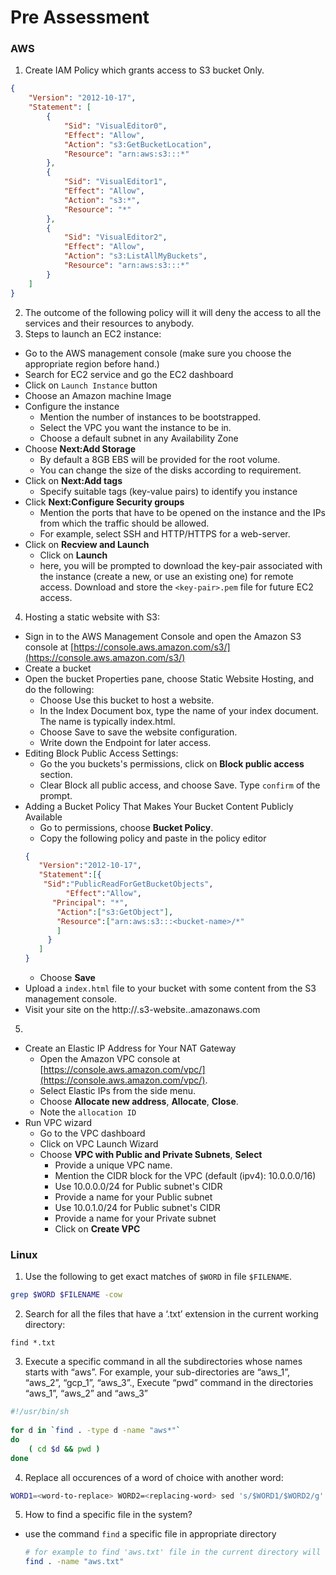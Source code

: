 # Pre Assessment

### AWS

1. Create IAM Policy which grants access to S3 bucket Only.
```json
{
    "Version": "2012-10-17",
    "Statement": [
        {
            "Sid": "VisualEditor0",
            "Effect": "Allow",
            "Action": "s3:GetBucketLocation",
            "Resource": "arn:aws:s3:::*"
        },
        {
            "Sid": "VisualEditor1",
            "Effect": "Allow",
            "Action": "s3:*",
            "Resource": "*"
        },
        {
            "Sid": "VisualEditor2",
            "Effect": "Allow",
            "Action": "s3:ListAllMyBuckets",
            "Resource": "arn:aws:s3:::*"
        }
    ]
}
```
2. The outcome of the following policy will it will deny the access to all the services and their resources to anybody.
3. Steps to launch an EC2 instance:
  - Go to the AWS management console (make sure you choose the appropriate region before hand.)
  - Search for EC2 service and go the EC2 dashboard
  - Click on `Launch Instance` button
  - Choose an Amazon machine Image
  - Configure the instance
    - Mention the number of instances to be bootstrapped.
    - Select the VPC you want the instance to be in.
    - Choose a default subnet in any Availability Zone
  - Choose **Next:Add Storage**
    - By default a 8GB EBS will be provided for the root volume.
    - You can change the size of the disks according to requirement.
  - Click on **Next:Add tags**
    - Specify suitable tags (key-value pairs) to identify you instance
  - Click **Next:Configure Security groups**
    - Mention the ports that have to be opened on the instance and the IPs from which the traffic should be allowed.
    - For example, select SSH and HTTP/HTTPS for a web-server.
  - Click on **Recview and Launch**
    - Click on **Launch**
    - here, you will be prompted to download the key-pair associated with the instance (create a new, or use an existing one) for remote access. Download and store the `<key-pair>.pem` file for future EC2 access.

4. Hosting a static website with S3:
  - Sign in to the AWS Management Console and open the Amazon S3 console at [https://console.aws.amazon.com/s3/](https://console.aws.amazon.com/s3/)
  - Create a bucket
  - Open the bucket Properties pane, choose Static Website Hosting, and do the following:
    - Choose Use this bucket to host a website.
    - In the Index Document box, type the name of your index document. The name is typically index.html.
    - Choose Save to save the website configuration.
    - Write down the Endpoint for later access.
  - Editing Block Public Access Settings:
    - Go the you buckets's permissions, click on **Block public access** section.
    - Clear Block all public access, and choose Save. Type `confirm` of the prompt.
  - Adding a Bucket Policy That Makes Your Bucket Content Publicly Available
    - Go to permissions, choose **Bucket Policy**.
    - Copy the following policy and paste in the policy editor
    ```json
    {
       "Version":"2012-10-17",
       "Statement":[{
        "Sid":"PublicReadForGetBucketObjects",
             "Effect":"Allow",
          "Principal": "*",
           "Action":["s3:GetObject"],
           "Resource":["arn:aws:s3:::<bucket-name>/*"
           ]
         }
       ]
    }
    ```
    - Choose **Save**
  - Upload a `index.html` file to your bucket with some content from the S3 management console.
  - Visit your site on the  http://<bucket-name>.s3-website.<region-name>.amazonaws.com

5.
  - Create an Elastic IP Address for Your NAT Gateway
    - Open the Amazon VPC console at [https://console.aws.amazon.com/vpc/](https://console.aws.amazon.com/vpc/).
    - Select Elastic IPs from the side menu.
    - Choose **Allocate new address**, **Allocate**, **Close**.
    - Note the `allocation ID`
  - Run VPC wizard
    - Go to the VPC dashboard
    - Click on VPC Launch Wizard
    - Choose **VPC with Public and Private Subnets**, **Select**
      - Provide a unique VPC name.
      - Mention the CIDR block for the VPC (default (ipv4): 10.0.0.0/16)
      - Use 10.0.0.0/24 for Public subnet's CIDR
      - Provide a name for your Public subnet
      - Use 10.0.1.0/24 for Public subnet's CIDR
      - Provide a name for your Private subnet
      - Click on **Create VPC**      

### Linux

1. Use the following to get exact matches of `$WORD` in file `$FILENAME`.
```bash
grep $WORD $FILENAME -cow
```
2. Search for all the files that have a ‘.txt’ extension in the current working directory:
```
find *.txt
```
3. Execute a specific command in all the subdirectories whose names starts with “aws”. For example, your sub-directories are “aws_1”, “aws_2”, “gcp_1”, “aws_3”., Execute “pwd” command in the directories “aws_1”, “aws_2” and “aws_3”
```bash
#!/usr/bin/sh
 
for d in `find . -type d -name "aws*"`
do
    ( cd $d && pwd )
done
```

4. Replace all occurences of a word of choice with another word:
```bash
WORD1=<word-to-replace> WORD2=<replacing-word> sed 's/$WORD1/$WORD2/g' <input-file>.txt > <output-file>.txt
```

5. How to find a specific file in the system?
  - use the command `find` a specific file in appropriate directory
    ```bash
    # for example to find 'aws.txt' file in the current directory will be:
    find . -name "aws.txt"
    ```
